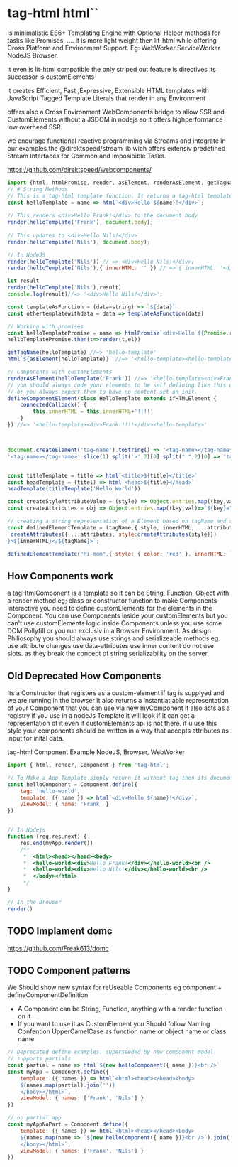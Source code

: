 # tag-html html``
Is minimalistic ES6+ Templating Engine
with Optional Helper methods for tasks like Promises, .... it is more light weight then lit-html
while offering Cross Platform and Environment Support. Eg: WebWorker ServiceWorker NodeJS Browser.

it even is lit-html compatible the only striped out feature is directives its successor is customElements

it creates Efficient, Fast ,Expressive, Extensible HTML templates with JavaScript Tagged Template Literals that render in any Environment 

offers also a Cross Environment WebComponents bridge to allow SSR and CustomElements without a JSDOM in nodejs
so it offers highperformance low overhead SSR.

we encurage functional reactive programming via Streams and integrate in our examples the @direktspeed/stream lib
wich offers extensiv predefined Stream Interfaces for Common and Imposibible Tasks.

https://github.com/direktspeed/webcomponents/

```js
import {html, htmlPromise, render, asElement, renderAsElement, getTagName, defineComponentElement} from 'tag-html';
// # String Methods
// This is a tag-html template function. It returns a tag-html template.
const helloTemplate = name => html`<div>Hello ${name}!</div>`;
 
// This renders <div>Hello Frank!</div> to the document body
render(helloTemplate('Frank'), document.body);
 
// This updates to <div>Hello Nils!</div>
render(helloTemplate('Nils'), document.body);

// In NodeJS
render(helloTemplate('Nils')) // => <div>Hello Nils!</div>;
render(helloTemplate('Nils'),{ innerHTML: '' }) // => { innerHTML: '<div>Hello Nils!</div>' };

let result 
render(helloTemplate('Nils'),result)
console.log(result)//=> '<div>Hello Nils!</div>';

const templateAsFunction = (data=string) => `${data}`
const othertemplatewithdata = data => templateAsFunction(data)

// Working with promises
const helloTemplatePromise = name => htmlPromise`<div>Hello ${Promise.resolve('myName')}!</div>`;
helloTemplatePromise.then(t=>render(t,el))

getTagName(helloTemplate) //=> 'hello-template'
html`${asElement(helloTemplate)}` //=> '<hello-template><hello-template>'

// Components with customElements
renderAsElement(helloTemplate('Frank')) //=> '<hello-template><div>Frank!</div><hello-template>'
// you should always code your elements to be self defining like this on load. so you always expect them to have content set
// or you always expect them to have no content set on init.
defineComponentElement(class HelloTemplate extends ifHTMLElement {
    connectedCallback() {
        this.innerHTML = this.innerHTML+'!!!!'
    }
}) //=> '<hello-template><div>Frank!!!!!</div><hello-template>'



document.createElement('tag-name').toString() => '<tag-name></tag-name>';
'<tag-name></tag-name>'.slice(1).split('>',2)[0].split(" ",2)[0] => 'tag-name';


const titleTemplate = title => html`<title>${title}</title>`
const headTemplate = (titel) => html`<head>${title}</head>`
headTemplate(titleTemplate('Hello World'))

const createStyleAttributeValue = (style) => Object.entries.map((key,val)=>`${key}:${val}`).join(";");
const createAttributes = obj => Object.entries.map((key,val)=>`${key}="${val}"`).join(" ");

// creating a string representation of a Element based on tagName and style
const definedElementTemplate = (tagName,{ style, innerHTML, ...attributes }) => `<${tagName} ${
 createAttributes({ ...attributes, style:createAttributes(style)})
}>${innerHTML}</${tagName}>`;

definedElementTemplate("hi-mom",{ style: { color: 'red' }, innerHTML: `ùff` });

```

## How Components work
a tagHtmlComponent is a template so it can be String, Function, Object with a render method eg; class or constructor function
to make Components Interactive you need to define customElements for the elements in the Component. You can use Components inside
your customElements but you can't use customElements logic inside Components unless you use some DOM Pollyfill or you run exclusiv in a Browser Environment.
As design Philiosophy you should always use strings and serializeable methods eg: use attribute changes use data-attributes use inner content do not use slots.
as they break the concept of string serializability on the server.

## Old Deprecated How Components
Its a Constructor that registers as a custom-element if tag is supplyed and we are running in the browser
It also returns a instantiat able representation of your Component that you can use via new myComponent
it also acts as a registry if you use <hello-world></hello-world> in a nodeJs Template it will look if it can get a 
representation of it even if customElements api is not there. if u use this style your components should be
written in a way that accepts attributes as input for inital data.

tag-html Component Example NodeJS, Browser, WebWorker
```js
import { html, render, Component } from 'tag-html';

// To Make a App Template simply return it without tag then its document!
const helloComponent = Component.define({
    tag: 'hello-world',
    template: ({ name }) => html`<div>Hello ${name}!</div>`,
    viewModel: { name: 'Frank' }
})


// In Nodejs
function (req,res,next) {
    res.end(myApp.render()) 
    /**
     *  <html><head></head><body>
     *  <hello-world><div>Hello Frank!</div></hello-world><br />
     *  <hello-world><div>Hello Nils!</div></hello-world><br />
     *  </body></html>
     */
}

// In the Browser
render()
```

## TODO Implament domc
https://github.com/Freak613/domc

## TODO Component patterns
We Should show new syntax for reUseable Components eg component + defineComponentDefinition
- A Component can be String, Function, anything with a render function on it
- If you want to use it as CustomElement you Should follow Naming Confention UpperCamelCase as function name or object name or class name
```js
// Deprecated define examples. superseeded by new component model
// supports partials
const partial = name => html`${new helloComponent({ name })}<br />`
const myApp = Component.define({
    template: ({ names }) => html`<html><head></head><body>
    ${names.map(partial).join('')}
    </body></html>`,
    viewModel: { names: ['Frank', 'Nils'] }
})

// no partial app
const myAppNoPart = Component.define({
    template: ({ names }) => html`<html><head></head><body>
    ${names.map(name => `${new helloComponent({ name })}<br />`).join('')}
    </body></html>`,
    viewModel: { names: ['Frank', 'Nils'] }
})
``` 

